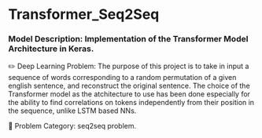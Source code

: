 # Transformer_Seq2Seq
### Model Description: Implementation of the Transformer Model Architecture in Keras.

✏️ Deep Learning Problem: The purpose of this project is to take in input a sequence of words corresponding to a random permutation of a given english sentence, and reconstruct the original sentence.
The choice of the Transformer model as the atchitecture to use has been done especially for the ability to find correlations on tokens independently from their position in the sequence, unlike LSTM based NNs.

🔴 Problem Category: seq2seq problem.
